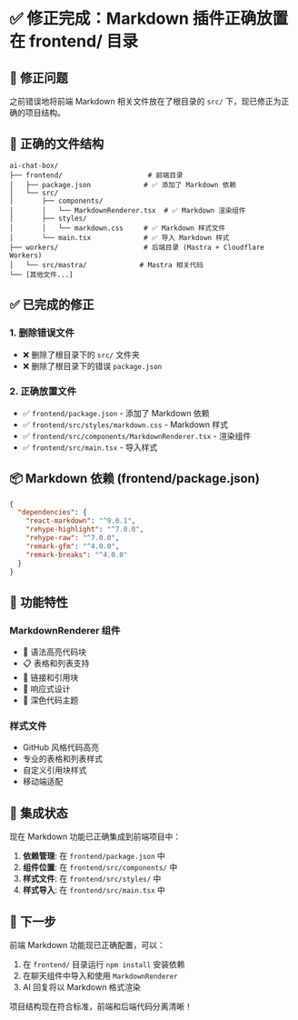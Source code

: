 # ✅ 修正完成：Markdown 插件正确放置在 frontend/ 目录

## 🔧 修正问题

之前错误地将前端 Markdown 相关文件放在了根目录的 `src/` 下，现已修正为正确的项目结构。

## 📁 正确的文件结构

```
ai-chat-box/
├── frontend/                     # 前端目录
│   ├── package.json             # ✅ 添加了 Markdown 依赖
│   └── src/
│       ├── components/
│       │   └── MarkdownRenderer.tsx  # ✅ Markdown 渲染组件
│       ├── styles/
│       │   └── markdown.css     # ✅ Markdown 样式文件
│       └── main.tsx             # ✅ 导入 Markdown 样式
├── workers/                     # 后端目录 (Mastra + Cloudflare Workers)
│   └── src/mastra/             # Mastra 相关代码
└── [其他文件...]
```

## ✅ 已完成的修正

### 1. 删除错误文件
- ❌ 删除了根目录下的 `src/` 文件夹
- ❌ 删除了根目录下的错误 `package.json`

### 2. 正确放置文件
- ✅ `frontend/package.json` - 添加了 Markdown 依赖
- ✅ `frontend/src/styles/markdown.css` - Markdown 样式
- ✅ `frontend/src/components/MarkdownRenderer.tsx` - 渲染组件
- ✅ `frontend/src/main.tsx` - 导入样式

## 📦 Markdown 依赖 (frontend/package.json)

```json
{
  "dependencies": {
    "react-markdown": "^9.0.1",
    "rehype-highlight": "^7.0.0", 
    "rehype-raw": "^7.0.0",
    "remark-gfm": "^4.0.0",
    "remark-breaks": "^4.0.0"
  }
}
```

## 🎯 功能特性

### MarkdownRenderer 组件
- 🎨 语法高亮代码块
- 📋 表格和列表支持
- 🔗 链接和引用块
- 📱 响应式设计
- 🌙 深色代码主题

### 样式文件 
- GitHub 风格代码高亮
- 专业的表格和列表样式
- 自定义引用块样式
- 移动端适配

## 🔄 集成状态

现在 Markdown 功能已正确集成到前端项目中：

1. **依赖管理**: 在 `frontend/package.json` 中
2. **组件位置**: 在 `frontend/src/components/` 中  
3. **样式文件**: 在 `frontend/src/styles/` 中
4. **样式导入**: 在 `frontend/src/main.tsx` 中

## 🚀 下一步

前端 Markdown 功能现已正确配置，可以：

1. 在 `frontend/` 目录运行 `npm install` 安装依赖
2. 在聊天组件中导入和使用 `MarkdownRenderer`
3. AI 回复将以 Markdown 格式渲染

项目结构现在符合标准，前端和后端代码分离清晰！
